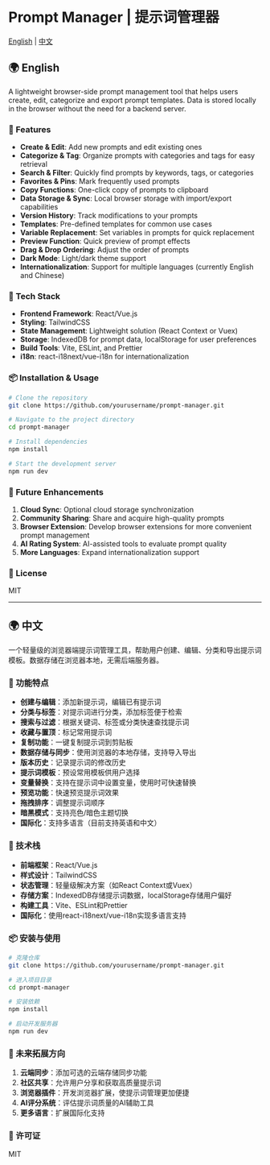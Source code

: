 # Prompt Manager | 提示词管理器

[English](#english) | [中文](#chinese)

<a name="english"></a>
## 🌍 English

A lightweight browser-side prompt management tool that helps users create, edit, categorize and export prompt templates. Data is stored locally in the browser without the need for a backend server.

### 🚀 Features

- **Create & Edit**: Add new prompts and edit existing ones
- **Categorize & Tag**: Organize prompts with categories and tags for easy retrieval
- **Search & Filter**: Quickly find prompts by keywords, tags, or categories
- **Favorites & Pins**: Mark frequently used prompts
- **Copy Functions**: One-click copy of prompts to clipboard
- **Data Storage & Sync**: Local browser storage with import/export capabilities
- **Version History**: Track modifications to your prompts
- **Templates**: Pre-defined templates for common use cases
- **Variable Replacement**: Set variables in prompts for quick replacement
- **Preview Function**: Quick preview of prompt effects
- **Drag & Drop Ordering**: Adjust the order of prompts
- **Dark Mode**: Light/dark theme support
- **Internationalization**: Support for multiple languages (currently English and Chinese)

### 🔧 Tech Stack

- **Frontend Framework**: React/Vue.js
- **Styling**: TailwindCSS
- **State Management**: Lightweight solution (React Context or Vuex)
- **Storage**: IndexedDB for prompt data, localStorage for user preferences
- **Build Tools**: Vite, ESLint, and Prettier
- **i18n**: react-i18next/vue-i18n for internationalization

### 📦 Installation & Usage

```bash
# Clone the repository
git clone https://github.com/yourusername/prompt-manager.git

# Navigate to the project directory
cd prompt-manager

# Install dependencies
npm install

# Start the development server
npm run dev
```

### 🔮 Future Enhancements

1. **Cloud Sync**: Optional cloud storage synchronization
2. **Community Sharing**: Share and acquire high-quality prompts
3. **Browser Extension**: Develop browser extensions for more convenient prompt management
4. **AI Rating System**: AI-assisted tools to evaluate prompt quality
5. **More Languages**: Expand internationalization support

### 📝 License

MIT

---

<a name="chinese"></a>
## 🌍 中文

一个轻量级的浏览器端提示词管理工具，帮助用户创建、编辑、分类和导出提示词模板。数据存储在浏览器本地，无需后端服务器。

### 🚀 功能特点

- **创建与编辑**：添加新提示词，编辑已有提示词
- **分类与标签**：对提示词进行分类，添加标签便于检索
- **搜索与过滤**：根据关键词、标签或分类快速查找提示词
- **收藏与置顶**：标记常用提示词
- **复制功能**：一键复制提示词到剪贴板
- **数据存储与同步**：使用浏览器的本地存储，支持导入导出
- **版本历史**：记录提示词的修改历史
- **提示词模板**：预设常用模板供用户选择
- **变量替换**：支持在提示词中设置变量，使用时可快速替换
- **预览功能**：快速预览提示词效果
- **拖拽排序**：调整提示词顺序
- **暗黑模式**：支持亮色/暗色主题切换
- **国际化**：支持多语言（目前支持英语和中文）

### 🔧 技术栈

- **前端框架**：React/Vue.js
- **样式设计**：TailwindCSS
- **状态管理**：轻量级解决方案（如React Context或Vuex）
- **存储方案**：IndexedDB存储提示词数据，localStorage存储用户偏好
- **构建工具**：Vite、ESLint和Prettier
- **国际化**：使用react-i18next/vue-i18n实现多语言支持

### 📦 安装与使用

```bash
# 克隆仓库
git clone https://github.com/yourusername/prompt-manager.git

# 进入项目目录
cd prompt-manager

# 安装依赖
npm install

# 启动开发服务器
npm run dev
```

### 🔮 未来拓展方向

1. **云端同步**：添加可选的云端存储同步功能
2. **社区共享**：允许用户分享和获取高质量提示词
3. **浏览器插件**：开发浏览器扩展，使提示词管理更加便捷
4. **AI评分系统**：评估提示词质量的AI辅助工具
5. **更多语言**：扩展国际化支持

### 📝 许可证

MIT
